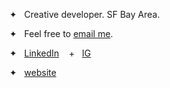 

✦ &nbsp;  Creative developer. SF Bay Area.

✦ &nbsp;  Feel free to [email me](mailto:jess.ayran@gmail.com). 

✦ &nbsp;   [LinkedIn](https://www.linkedin.com/in/jexica/) &nbsp;&nbsp; + &nbsp; [IG](https://www.instagram.com/metacupid.io.net.cloud/) 

✦ &nbsp;  [website](https://jexica.design/) 

